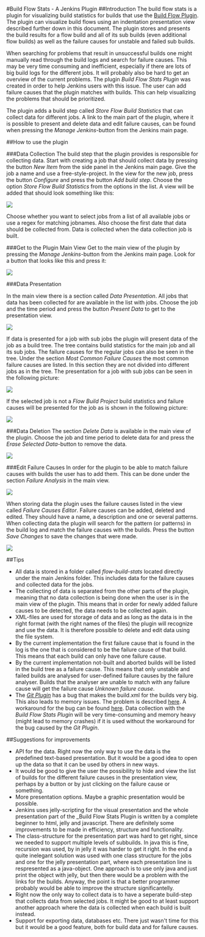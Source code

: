 #Build Flow Stats - A Jenkins Plugin 
##Introduction
The build flow stats is a plugin for visualizing build statistics for builds that use the [Build Flow Plugin](https://wiki.jenkins-ci.org/display/JENKINS/Build+Flow+Plugin). The plugin can visualize build flows using an indentation presentation view described further down in this document. The plugin stores and presents the build results for a flow build and all of its sub builds (even additional flow builds) as well as the failure causes for unstable and failed sub builds.

When searching for problems that result in unsuccessful builds one might manually read through the build logs and search for failure causes. This may be very time consuming and inefficient, especially if there are lots of big build logs for the different jobs. It will probably also be hard to get an overview of the current problems. The plugin _Build Flow Stats Plugin_ was created in order to help Jenkins users with this issue. The user can add failure causes that the plugin matches with builds. This can help visualizing the problems that should be prioritized.

The plugin adds a build step called _Store Flow Build Statistics_ that can collect data for different jobs. A link to the main part of the plugin, where it is possible to present and delete data and edit failure causes, can be found when pressing the _Manage Jenkins_-button from the Jenkins main page.

##How to use the plugin

###Data Collection
The build step that the plugin provides is responsible for collecting data. Start with creating a job that should collect data by pressing the button _New Item_ from the side panel in the Jenkins main page. Give the job a name and use a free-style-project. In the view for the new job, press the button _Configure_ and press the button _Add build step_. Choose the option _Store Flow Build Statistics_ from the options in the list. A view will be added that should look something like this:

![](http://i.imgur.com/CvcDebZ.png)

Choose whether you want to select jobs from a list of all available jobs or use a regex for matching jobnames. Also choose the first date that data should be collected from. Data is collected when the data collection job is built. 

###Get to the Plugin Main View
Get to the main view of the plugin by pressing the _Manage Jenkins_-button from the Jenkins main page. Look for a button that looks like this and press it:

![](http://i.imgur.com/HpcFVPS.jpg)

###Data Presentation

In the main view there is a section called _Data Presentation_. All jobs that  data has been collected for are available in the list with jobs. Choose the job and the time period and press the button _Present Data_ to get to the presentation view.

![]( http://i.imgur.com/dcHAZAf.jpg) 

If data is presented for a job with sub jobs the plugin will present data of the job as a build tree. The tree contains build statistics for the main job and all its sub jobs. The failure causes for the regular jobs can also be seen in the tree. Under the section _Most Common Failure Causes_ the most common failure causes are listed. In this section they are not divided into different jobs as in the tree. The presentation for a job with sub jobs can be seen in the following picture:

![](http://i.imgur.com/RR7b3gQ.jpg)

If the selected job is not a _Flow Build Project_ build statistics and failure causes will be presented for the job as is shown in the following picture:

![](http://i.imgur.com/odp3T8g.jpg)

###Data Deletion
The section _Delete Data_ is available in the main view of the plugin. Choose the job and time period to delete data for and press the _Erase Selected Data_-button to remove the data.

![](http://i.imgur.com/cDoFijE.jpg)

###Edit Failure Causes 
In order for the plugin to be able to match failure causes with builds the user has to add them. This can be done under the section _Failure Analysis_ in the main view.

![](http://i.imgur.com/xx5a723.jpg)

When storing data the plugin uses the failure causes listed in the view called _Failure Causes Editor_. Failure causes can be added, deleted and edited. They should have a name, a description and one or several patterns. When collecting data the plugin will search for the pattern (or patterns) in the build log and match the failure causes with the builds. Press the button _Save Changes_ to save the changes that were made.

![](http://i.imgur.com/wiiRtvx.jpg)

##Tips
* All data is stored in a folder called _flow-build-stats_ located directly under the main Jenkins folder. This includes data for the failure causes and collected data for the jobs.
* The collecting of data is separated from the other parts of the plugin, meaning that no data collection is being done when the user is in the main view of the plugin. This means that in order for newly added failure causes to be detected, the data needs to be collected again.
* XML-files are used for storage of data and as long as the data is in the right format (with the right names of the files) the plugin will recognize and use the data. It is therefore possible to delete and edit data using the file system.
* By the current implementation the first failure cause that is found in the log is the one that is considered to be the failure cause of that build. This means that each build can only have one failure cause.
* By the current implementation not-built and aborted builds will be listed in the build tree as a failure cause. This means that only unstable and failed builds are analysed for user-defined failure causes by the failure analyser. Builds that the analyser are unable to match with any failure cause will get the failure cause _Unknown failure cause_.
* The [_Git Plugin_](https://wiki.jenkins-ci.org/display/JENKINS/Git+Plugin) has a bug that makes the build.xml for the builds very big. This also leads to memory issues. The problem is described [here](https://issues.jenkins-ci.org/browse/JENKINS-19022). A workaround for the bug can be found [here](http://scriptlerweb.appspot.com/script/show/326001). Data collection with the _Build Flow Stats Plugin_ will be very time-consuming and memory heavy (might lead to memory crashes) if it is used without the workaround for the bug caused by the _Git Plugin_.

##Suggestions for improvements
* API for the data. Right now the only way to use the data is the predefined text-based presentation. But it would be a good idea to open up the data so that it can be used by others in new ways.
* It would be good to give the user the possibility to hide and view the list of builds for the different failure causes in the presentation view, perhaps by a button or by just clicking on the failure cause or something. 
* More presentation options. Maybe a graphic presentation would be possible.
* Jenkins uses jelly-scripting for the visual presentation and the whole presentation part of the _Build Flow Stats Plugin is written by a complete beginner to html, jelly and javascript. There are definitely some improvements to be made in efficiency, structure and functionality.
* The class-structure for the presentation part was hard to get right, since we needed to support multiple levels of subbuilds. In java this is fine, recursion was used, by in jelly it was harder to get it right. In the end a quite inelegant solution was used with one class structure for the jobs and one for the jelly presentation part, where each presentation line is respresented as a java-object. One approach is to use only java and just print the object with jelly, but then there would be a problem with the links for the builds. Anyway, the point is that a better programmer probably would be able to improve the structure significantelly. 
* Right now the only way to collect data is to have a seperate build-step that collects data from selected jobs. It might be good to at least support another approach where the data is collected when each build is built instead.
* Support for exporting data, databases etc. There just wasn't time for this but it would be a good feature, both for build data and for failure causes.
